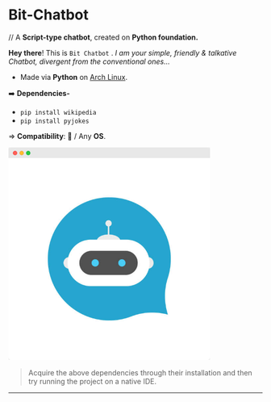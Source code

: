 # Bit-Chatbot

// A **Script-type chatbot**, created on **Python foundation.**

**Hey there**!  This is `Bit Chatbot` .  _I am your simple, friendly & talkative Chatbot, divergent from the conventional ones..._

- Made via **Python** on [Arch Linux](https://github.com/Xenometon/Arch-Linux-art/blob/main/arch%20linux.png). 

➡️ **Dependencies-** <br>
- `pip install wikipedia`                                 
- `pip install pyjokes`

⇒ **Compatibility**:  / Any **OS**.
<br>

<img align="centre" alt="Coding" width="400" src="https://raw.githubusercontent.com/Xenometon/Bit-Chatbot/main/Bit_chatbot.png">


> Acquire the above dependencies through their installation and then try running the project on a native IDE.


------------------------
